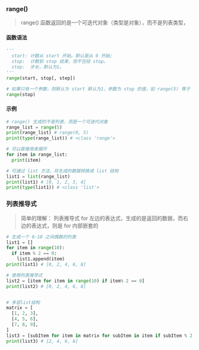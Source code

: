 ### range()
>  range() 函数返回的是一个可迭代对象（类型是对象），而不是列表类型，
#### 函数语法
```py
'''
  start: 计数从 start 开始。默认是从 0 开始;
  stop:  计数到 stop 结束，但不包括 stop。
  step:  步长，默认为1。
'''
range(start, stop[, step])

# 如果只有一个参数，则默认为 start 默认为1，参数为 stop 的值，如 range(5) 等于 range(0, 5)
range(stop)
```

#### 示例
```py
# range() 生成的不是列表，而是一个可迭代对象
range_list = range(5)
print(range_list) # range(0, 5) 
print(type(range_list)) # <class 'range'>

# 可以直接用来循环
for item in range_list:
  print(item)

# 可通过 list 方法，将生成的数据转换成 list 结构
list1 = list(range_list)
print(list1) # [0, 1, 2, 3, 4]
print(type(list1)) # <class 'list'> 
```

### 列表推导式
> 简单的理解： 列表推导式 for 左边的表达式，生成的是返回的数据，而右边的表达式，则是 for 内部嵌套的
```py
# 生成一个 0-10 之间偶数的列表
list1 = []
for item in range(10):
  if item % 2 == 0:
    list1.append(item)
print(list1) # [0, 2, 4, 6, 8]

# 使用列表推导式
list2 = [item for item in range(10) if item% 2 == 0]
print(list2) # [0, 2, 4, 6, 8]


# 多层list结构
matrix = [
  [1, 2, 3],
  [4, 5, 6],
  [7, 8, 9],
]
list3 = [subItem for item in matrix for subItem in item if subItem % 2 == 0]
print(list3) # [2, 4, 6, 8]
```
